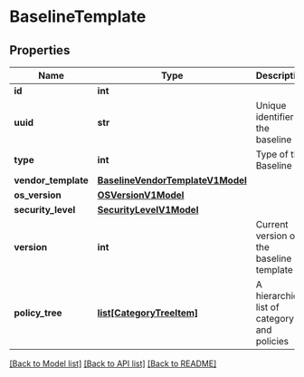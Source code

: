 # BaselineTemplate

## Properties
Name | Type | Description | Notes
------------ | ------------- | ------------- | -------------
**id** | **int** |  | [optional] 
**uuid** | **str** | Unique identifier of the baseline | [optional] 
**type** | **int** | Type of the Baseline | [optional] 
**vendor_template** | [**BaselineVendorTemplateV1Model**](BaselineVendorTemplateV1Model.md) |  | [optional] 
**os_version** | [**OSVersionV1Model**](OSVersionV1Model.md) |  | [optional] 
**security_level** | [**SecurityLevelV1Model**](SecurityLevelV1Model.md) |  | [optional] 
**version** | **int** | Current version of the baseline template | [optional] 
**policy_tree** | [**list[CategoryTreeItem]**](CategoryTreeItem.md) | A hierarchical list of category and policies | [optional] 

[[Back to Model list]](../README.md#documentation-for-models) [[Back to API list]](../README.md#documentation-for-api-endpoints) [[Back to README]](../README.md)


